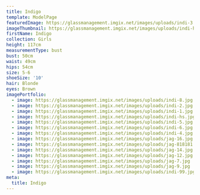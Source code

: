 ```yaml
---
title: Indigo
template: ModelPage
featuredImage: https://glassmanagement.imgix.net/images/uploads/indi-3.jpg
imageThumbnail: https://glassmanagement.imgix.net/images/uploads/indi-hs.jpg
firstName: Indigo
collection: Girls
height: 117cm
measurementType: bust
bust: 50cm
waist: 49cm
hips: 54cm
size: 5-6
shoeSize: '10'
hair: Blonde
eyes: Brown
imagePortfolio:
  - image: https://glassmanagement.imgix.net/images/uploads/indi-8.jpg
  - image: https://glassmanagement.imgix.net/images/uploads/indi-2.jpg
  - image: https://glassmanagement.imgix.net/images/uploads/indi-1.jpg
  - image: https://glassmanagement.imgix.net/images/uploads/indi-hs.jpg
  - image: https://glassmanagement.imgix.net/images/uploads/indi-5.jpg
  - image: https://glassmanagement.imgix.net/images/uploads/indi-6.jpg
  - image: https://glassmanagement.imgix.net/images/uploads/indi-4.jpg
  - image: https://glassmanagement.imgix.net/images/uploads/jag-16.jpg
  - image: https://glassmanagement.imgix.net/images/uploads/jag-818181.jpg
  - image: https://glassmanagement.imgix.net/images/uploads/jag-14.jpg
  - image: https://glassmanagement.imgix.net/images/uploads/jag-12.jpg
  - image: https://glassmanagement.imgix.net/images/uploads/jag-7.jpg
  - image: https://glassmanagement.imgix.net/images/uploads/jag-9.jpg
  - image: https://glassmanagement.imgix.net/images/uploads/indi-99.jpg
meta:
  title: Indigo
---
```


